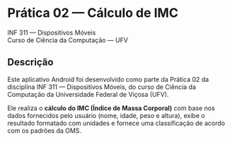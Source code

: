 # Prática 02 — Cálculo de IMC  
INF 311 — Dispositivos Móveis  
Curso de Ciência da Computação — UFV

## Descrição

Este aplicativo Android foi desenvolvido como parte da Prática 02 da disciplina INF 311 — Dispositivos Móveis, do curso de Ciência da Computação da Universidade Federal de Viçosa (UFV).

Ele realiza o **cálculo do IMC (Índice de Massa Corporal)** com base nos dados fornecidos pelo usuário (nome, idade, peso e altura), exibe o resultado formatado com unidades e fornece uma classificação de acordo com os padrões da OMS.
